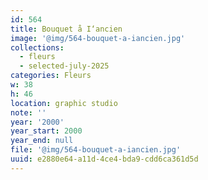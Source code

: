 ```yaml
---
id: 564
title: Bouquet å I‘ancien
image: '@img/564-bouquet-a-iancien.jpg'
collections:
  - fleurs
  - selected-july-2025
categories: Fleurs
w: 38
h: 46
location: graphic studio
note: ''
year: '2000'
year_start: 2000
year_end: null
file: '@img/564-bouquet-a-iancien.jpg'
uuid: e2880e64-a11d-4ce4-bda9-cdd6ca361d5d
---
```


